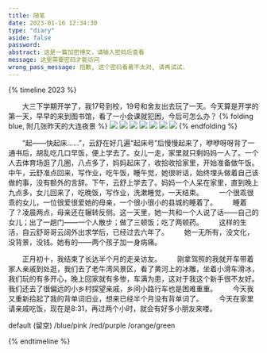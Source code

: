 ```yaml
---
title: 随笔
date: 2023-01-16 12:34:30
type: "diary"
aside: false
password:
abstract: 这是一篇加密博文，请输入密码后查看
message: 这里需要密码才能访问
wrong_pass_message: 抱歉, 这个密码看着不太对, 请再试试.
---
```


{% timeline 2023  %}
<!-- timeline 02-20 周一 晴 -->
&ensp;&ensp;&ensp;&ensp;大三下学期开学了，我17号到校，19号和舍友出去玩了一天。今天算是开学的第一天，早早的来到图书馆，看了一小会课就犯困，今后可怎么办？
{% folding blue, 附几张昨天的大连夜景 %}
![](https://codertoro-img01.s3.ladydaily.com/img/material/WechatIMG336.jpeg)
![](https://codertoro-img01.s3.ladydaily.com/img/material/WechatIMG338.jpeg)
![](https://codertoro-img01.s3.ladydaily.com/img/material/WechatIMG337.jpeg)
![](https://codertoro-img01.s3.ladydaily.com/img/material/WechatIMG339.jpeg)
![](https://codertoro-img01.s3.ladydaily.com/img/material/WechatIMG341.jpeg)
![](https://codertoro-img01.s3.ladydaily.com/img/material/WechatIMG342.jpeg)
![](https://codertoro-img01.s3.ladydaily.com/img/material/WechatIMG343.png)
{% endfolding %}
<!-- endtimeline -->

<!-- timeline 02-02 周四 晴 -->
&ensp;&ensp;&ensp;&ensp;“起——快起床......”，云舒在好几遍“起床号”后慢慢起来了，咿咿呀呀背了一通书后，胡乱吃几口早饭，便上学去了。女儿一走，家里就只剩妈妈一人了。一个人去体育场逛了几圈，八点多了，妈妈起床了，收拾收拾家里，开始准备做午饭。中午，云舒准点回来，写作业，吃午饭，睡午觉，她很听话，始终埋头做着自己该做的事，没有额外的言辞。下午，云舒上学去了。妈妈一个人呆在家里，直到晚上九点多，女儿回来了，吃晚饭，写作业，洗漱睡觉，一天结束。
&ensp;&ensp;&ensp;&ensp;一个很乖很乖的女儿，一位很爱很爱她的母亲，一个很小很小的县城的睡着了。
&ensp;&ensp;&ensp;&ensp;睡着了？凌晨两点，母亲还在辗转反侧。这一天里，她一共和一个人说了话——自己的女儿；出了一趟门——一个人散步；做了三顿饭；吃了两顿药。
&ensp;&ensp;&ensp;&ensp;这样的生活，自云舒哥哥云阔外出求学后，已经过去六年了。
&ensp;&ensp;&ensp;&ensp;她一无所有，没文化，没背景，没钱。她有的——两个孩子加一身病痛。
<!-- endtimeline -->

<!-- timeline 01-31 周二 晴-->
&ensp;&ensp;&ensp;&ensp;正月初十，我结束了长达半个月的走亲访友。
&ensp;&ensp;&ensp;&ensp;刚拿驾照的我就开车带着家人亲戚到处逛，我们去了老牛湾风景区，看了黄河上的冰雕，坐着小滑车滑冰，我们玩的有多开心，晚上回家就有多惨，车满为患，这对于我这个新手很不友好。我们还去了很偏远的小乡村探望亲戚，乡间小路行车也是困难重重。
&ensp;&ensp;&ensp;&ensp;今天我又重新拾起了我的背单词旧业，想来已经半个月没有背单词了。
&ensp;&ensp;&ensp;&ensp;今天在家里请亲戚吃饭，现在是8:31，再过两个小时，就会有好多小朋友来喽。
<!-- endtimeline -->

<!-- timeline 01-02 -->
default (留空) /blue/pink /red/purple /orange/green
<!-- endtimeline -->
{% endtimeline %}




